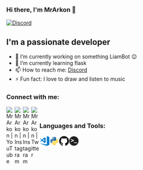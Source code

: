 ### Hi there, I'm MrArkon 👋

[![Discord](https://img.shields.io/discord/735831202799419454?label=DISCORD&logo=discord&style=for-the-badge)](https://discord.gg/dVNfdXe)

## I'm a passionate developer

- 🔭 I’m currently working on something LiamBot :wink:
- 🌱 I’m currently learning flask
- 📫 How to reach me: [Discord](https://dsc.gg/arkon)
- ⚡ Fun fact: I love to draw and listen to music

### Connect with me:

[<img align="left" alt="MrArkon | YouTube" width="22px" src="https://cdn.jsdelivr.net/npm/simple-icons@v3/icons/youtube.svg" />][youtube]
[<img align="left" alt="MrArkon | Instagram" width="22px" src="https://cdn.jsdelivr.net/npm/simple-icons@v3/icons/discord.svg" />][discord]
[<img align="left" alt="MrArkon | Instagram" width="22px" src="https://cdn.jsdelivr.net/npm/simple-icons@v3/icons/instagram.svg" />][instagram]
[<img align="left" alt="MrArkon | Twitter" width="22px" src="https://cdn.jsdelivr.net/npm/simple-icons@v3/icons/twitter.svg" />][twitter]


<br />

### Languages and Tools:

[<img align="left" alt="Visual Studio Code" width="26px" src="https://raw.githubusercontent.com/github/explore/80688e429a7d4ef2fca1e82350fe8e3517d3494d/topics/visual-studio-code/visual-studio-code.png" />][youtube]
[<img align="left" alt="Python" width="26px" src="https://raw.githubusercontent.com/devicons/devicon/master/icons/python/python-original.svg" />][youtube]
[<img align="left" alt="GitHub" width="26px" src="https://raw.githubusercontent.com/github/explore/78df643247d429f6cc873026c0622819ad797942/topics/github/github.png" />][youtube]
[<img align="left" alt="Terminal" width="26px" src="https://raw.githubusercontent.com/github/explore/80688e429a7d4ef2fca1e82350fe8e3517d3494d/topics/terminal/terminal.png" />][youtube]

<br />

</details>

[twitter]: https://twitter.com/mrarkon
[youtube]: https://www.youtube.com/channel/UCr-qPRkrdwWrsETXT7ztQsQ
[instagram]: https://instagram.com/mrarkon
[discord]: https://dsc.gg/arkon
